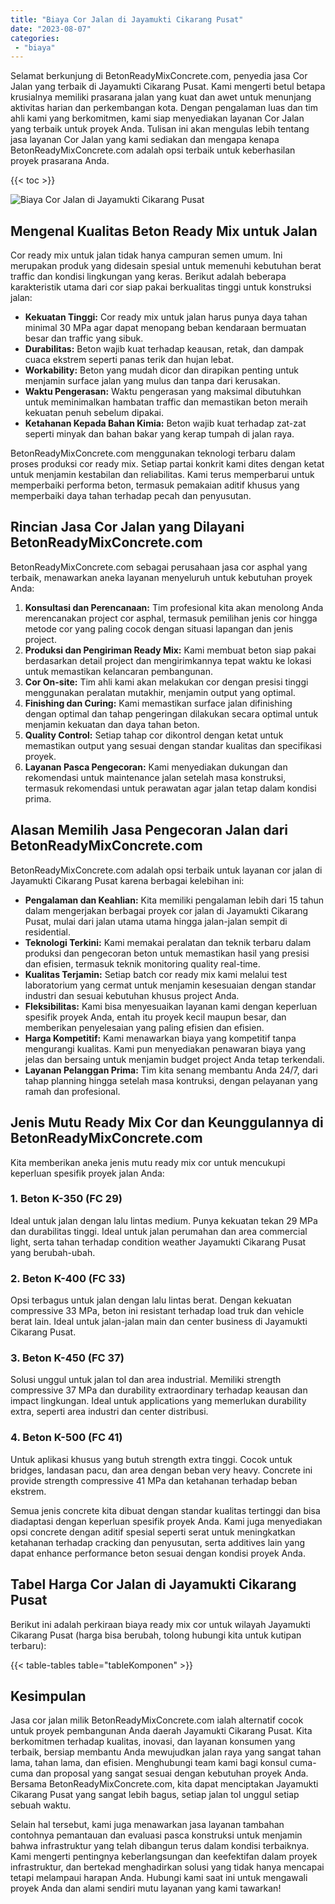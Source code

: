 ```yaml
---
title: "Biaya Cor Jalan di Jayamukti Cikarang Pusat"
date: "2023-08-07"
categories: 
 - "biaya"
---
```


Selamat berkunjung di BetonReadyMixConcrete.com, penyedia jasa Cor Jalan yang terbaik di Jayamukti Cikarang Pusat. Kami mengerti betul betapa krusialnya memiliki prasarana jalan yang kuat dan awet untuk menunjang aktivitas harian dan perkembangan kota. Dengan pengalaman luas dan tim ahli kami yang berkomitmen, kami siap menyediakan layanan Cor Jalan yang terbaik untuk proyek Anda. Tulisan ini akan mengulas lebih tentang jasa layanan Cor Jalan yang kami sediakan dan mengapa kenapa BetonReadyMixConcrete.com adalah opsi terbaik untuk keberhasilan proyek prasarana Anda.

{{< toc >}}

![Biaya Cor Jalan di Jayamukti Cikarang Pusat](https://betoncor8.github.io/cor/harga-beton-readymix-concrete%20(7).png)

## Mengenal Kualitas Beton Ready Mix untuk Jalan

Cor ready mix untuk jalan tidak hanya campuran semen umum. Ini merupakan produk yang didesain spesial untuk memenuhi kebutuhan berat traffic dan kondisi lingkungan yang keras. Berikut adalah beberapa karakteristik utama dari cor siap pakai berkualitas tinggi untuk konstruksi jalan:

- **Kekuatan Tinggi:** Cor ready mix untuk jalan harus punya daya tahan minimal 30 MPa agar dapat menopang beban kendaraan bermuatan besar dan traffic yang sibuk.
- **Durabilitas:** Beton wajib kuat terhadap keausan, retak, dan dampak cuaca ekstrem seperti panas terik dan hujan lebat.
- **Workability:** Beton yang mudah dicor dan dirapikan penting untuk menjamin surface jalan yang mulus dan tanpa dari kerusakan.
- **Waktu Pengerasan:** Waktu pengerasan yang maksimal dibutuhkan untuk meminimalkan hambatan traffic dan memastikan beton meraih kekuatan penuh sebelum dipakai.
- **Ketahanan Kepada Bahan Kimia:** Beton wajib kuat terhadap zat-zat seperti minyak dan bahan bakar yang kerap tumpah di jalan raya.

BetonReadyMixConcrete.com menggunakan teknologi terbaru dalam proses produksi cor ready mix. Setiap partai konkrit kami dites dengan ketat untuk menjamin kestabilan dan reliabilitas. Kami terus memperbarui untuk memperbaiki performa beton, termasuk pemakaian aditif khusus yang memperbaiki daya tahan terhadap pecah dan penyusutan.

## Rincian Jasa Cor Jalan yang Dilayani BetonReadyMixConcrete.com

BetonReadyMixConcrete.com sebagai perusahaan jasa cor asphal yang terbaik, menawarkan aneka layanan menyeluruh untuk kebutuhan proyek Anda:

1. **Konsultasi dan Perencanaan:** Tim profesional kita akan menolong Anda merencanakan project cor asphal, termasuk pemilihan jenis cor hingga metode cor yang paling cocok dengan situasi lapangan dan jenis project.
2. **Produksi dan Pengiriman Ready Mix:** Kami membuat beton siap pakai berdasarkan detail project dan mengirimkannya tepat waktu ke lokasi untuk memastikan kelancaran pembangunan.
3. **Cor On-site:** Tim ahli kami akan melakukan cor dengan presisi tinggi menggunakan peralatan mutakhir, menjamin output yang optimal.
4. **Finishing dan Curing:** Kami memastikan surface jalan difinishing dengan optimal dan tahap pengeringan dilakukan secara optimal untuk menjamin kekuatan dan daya tahan beton.
5. **Quality Control:** Setiap tahap cor dikontrol dengan ketat untuk memastikan output yang sesuai dengan standar kualitas dan specifikasi proyek.
6. **Layanan Pasca Pengecoran:** Kami menyediakan dukungan dan rekomendasi untuk maintenance jalan setelah masa konstruksi, termasuk rekomendasi untuk perawatan agar jalan tetap dalam kondisi prima.

## Alasan Memilih Jasa Pengecoran Jalan dari BetonReadyMixConcrete.com

BetonReadyMixConcrete.com adalah opsi terbaik untuk layanan cor jalan di Jayamukti Cikarang Pusat karena berbagai kelebihan ini:

- **Pengalaman dan Keahlian:** Kita memiliki pengalaman lebih dari 15 tahun dalam mengerjakan berbagai proyek cor jalan di Jayamukti Cikarang Pusat, mulai dari jalan utama utama hingga jalan-jalan sempit di residential.
- **Teknologi Terkini:** Kami memakai peralatan dan teknik terbaru dalam produksi dan pengecoran beton untuk memastikan hasil yang presisi dan efisien, termasuk teknik monitoring quality real-time.
- **Kualitas Terjamin:** Setiap batch cor ready mix kami melalui test laboratorium yang cermat untuk menjamin kesesuaian dengan standar industri dan sesuai kebutuhan khusus project Anda.
- **Fleksibilitas:** Kami bisa menyesuaikan layanan kami dengan keperluan spesifik proyek Anda, entah itu proyek kecil maupun besar, dan memberikan penyelesaian yang paling efisien dan efisien.
- **Harga Kompetitif:** Kami menawarkan biaya yang kompetitif tanpa mengurangi kualitas. Kami pun menyediakan penawaran biaya yang jelas dan bersaing untuk menjamin budget project Anda tetap terkendali.
- **Layanan Pelanggan Prima:** Tim kita senang membantu Anda 24/7, dari tahap planning hingga setelah masa kontruksi, dengan pelayanan yang ramah dan profesional.

## Jenis Mutu Ready Mix Cor dan Keunggulannya di BetonReadyMixConcrete.com

Kita memberikan aneka jenis mutu ready mix cor untuk mencukupi keperluan spesifik proyek jalan Anda:

### 1\. Beton K-350 (FC 29)

Ideal untuk jalan dengan lalu lintas medium. Punya kekuatan tekan 29 MPa dan durabilitas tinggi. Ideal untuk jalan perumahan dan area commercial light, serta tahan terhadap condition weather Jayamukti Cikarang Pusat yang berubah-ubah.

### 2\. Beton K-400 (FC 33)

Opsi terbagus untuk jalan dengan lalu lintas berat. Dengan kekuatan compressive 33 MPa, beton ini resistant terhadap load truk dan vehicle berat lain. Ideal untuk jalan-jalan main dan center business di Jayamukti Cikarang Pusat.

### 3\. Beton K-450 (FC 37)

Solusi unggul untuk jalan tol dan area industrial. Memiliki strength compressive 37 MPa dan durability extraordinary terhadap keausan dan impact lingkungan. Ideal untuk applications yang memerlukan durability extra, seperti area industri dan center distribusi.

### 4\. Beton K-500 (FC 41)

Untuk aplikasi khusus yang butuh strength extra tinggi. Cocok untuk bridges, landasan pacu, dan area dengan beban very heavy. Concrete ini provide strength compressive 41 MPa dan ketahanan terhadap beban ekstrem.

Semua jenis concrete kita dibuat dengan standar kualitas tertinggi dan bisa diadaptasi dengan keperluan spesifik proyek Anda. Kami juga menyediakan opsi concrete dengan aditif spesial seperti serat untuk meningkatkan ketahanan terhadap cracking dan penyusutan, serta additives lain yang dapat enhance performance beton sesuai dengan kondisi proyek Anda.

## Tabel Harga Cor Jalan di Jayamukti Cikarang Pusat

Berikut ini adalah perkiraan biaya ready mix cor untuk wilayah Jayamukti Cikarang Pusat (harga bisa berubah, tolong hubungi kita untuk kutipan terbaru):

{{< table-tables table="tableKomponen" >}}

## Kesimpulan

Jasa cor jalan milik BetonReadyMixConcrete.com ialah alternatif cocok untuk proyek pembangunan Anda daerah Jayamukti Cikarang Pusat. Kita berkomitmen terhadap kualitas, inovasi, dan layanan konsumen yang terbaik, bersiap membantu Anda mewujudkan jalan raya yang sangat tahan lama, tahan lama, dan efisien. Menghubungi team kami bagi konsul cuma-cuma dan proposal yang sangat sesuai dengan kebutuhan proyek Anda. Bersama BetonReadyMixConcrete.com, kita dapat menciptakan Jayamukti Cikarang Pusat yang sangat lebih bagus, setiap jalan tol unggul setiap sebuah waktu.

Selain hal tersebut, kami juga menawarkan jasa layanan tambahan contohnya pemantauan dan evaluasi pasca konstruksi untuk menjamin bahwa infrastruktur yang telah dibangun terus dalam kondisi terbaiknya. Kami mengerti pentingnya keberlangsungan dan keefektifan dalam proyek infrastruktur, dan bertekad menghadirkan solusi yang tidak hanya mencapai tetapi melampaui harapan Anda. Hubungi kami saat ini untuk mengawali proyek Anda dan alami sendiri mutu layanan yang kami tawarkan!
